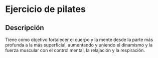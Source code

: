 # Ejercicio de pilates

## Descripción
Tiene como objetivo fortalecer el cuerpo y la mente desde la parte más profunda a la más superficial, aumentando y uniendo el dinamismo y la fuerza muscular con el control mental, la relajación y la respiración.